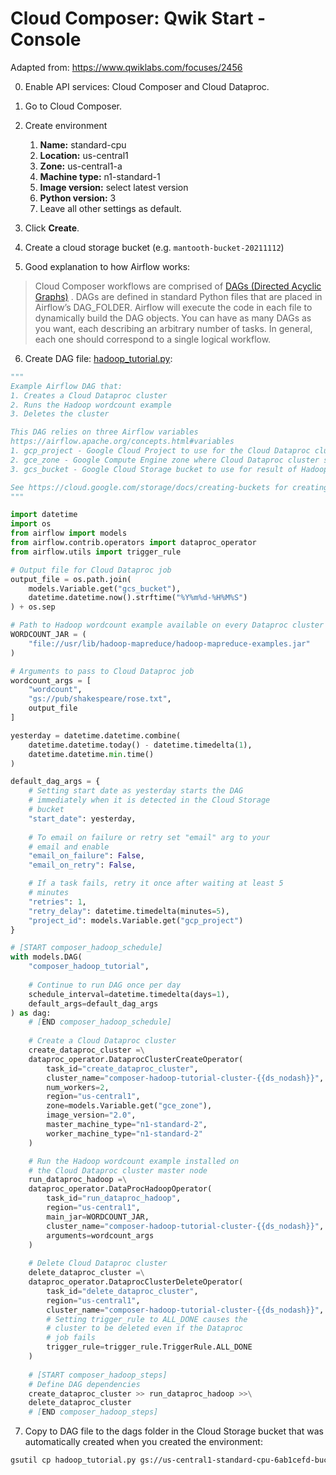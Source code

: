 # Cloud Composer: Qwik Start - Console

Adapted from: https://www.qwiklabs.com/focuses/2456

0. Enable API services: Cloud Composer and Cloud Dataproc.

1. Go to Cloud Composer.

2. Create environment
	1. **Name:** standard-cpu
	2. **Location:** us-central1
	3. **Zone:** us-central1-a
	4. **Machine type:** n1-standard-1
	5. **Image version:** select latest version
	6. **Python version:** 3
	7. Leave all other settings as default.

3. Click **Create**.

4. Create a cloud storage bucket (e.g. `mantooth-bucket-20211112`)

5. Good explanation to how Airflow works:
> Cloud Composer workflows are comprised of  [DAGs (Directed Acyclic Graphs)](https://airflow.incubator.apache.org/concepts.html#dags) . DAGs are defined in standard Python files that are placed in Airflow’s DAG_FOLDER. Airflow will execute the code in each file to dynamically build the DAG objects. You can have as many DAGs as you want, each describing an arbitrary number of tasks. In general, each one should correspond to a single logical workflow.

6. Create DAG file: [hadoop_tutorial.py](https://www.qwiklabs.com/focuses/2456?catalog_rank=%7B%22rank%22%3A2%2C%22num_filters%22%3A3%2C%22has_search%22%3Atrue%7D&parent=catalog&search_id=14488885#:~:text=the%20concepts%20here.-,Defining%20the%20workflow,-Now%20let%27s%20discuss):
```py
"""
Example Airflow DAG that:
1. Creates a Cloud Dataproc cluster
2. Runs the Hadoop wordcount example
3. Deletes the cluster

This DAG relies on three Airflow variables
https://airflow.apache.org/concepts.html#variables
1. gcp_project - Google Cloud Project to use for the Cloud Dataproc cluster.
2. gce_zone - Google Compute Engine zone where Cloud Dataproc cluster should be.
3. gcs_bucket - Google Cloud Storage bucket to use for result of Hadoop job.

See https://cloud.google.com/storage/docs/creating-buckets for creating a bucket.
"""

import datetime
import os
from airflow import models
from airflow.contrib.operators import dataproc_operator
from airflow.utils import trigger_rule

# Output file for Cloud Dataproc job
output_file = os.path.join(
	models.Variable.get("gcs_bucket"),
	datetime.datetime.now().strftime("%Y%m%d-%H%M%S")
) + os.sep

# Path to Hadoop wordcount example available on every Dataproc cluster
WORDCOUNT_JAR = (
	"file://usr/lib/hadoop-mapreduce/hadoop-mapreduce-examples.jar"
)

# Arguments to pass to Cloud Dataproc job
wordcount_args = [
	"wordcount",
	"gs://pub/shakespeare/rose.txt",
	output_file
]

yesterday = datetime.datetime.combine(
	datetime.datetime.today() - datetime.timedelta(1),
	datetime.datetime.min.time()
)

default_dag_args = {
	# Setting start date as yesterday starts the DAG
	# immediately when it is detected in the Cloud Storage
	# bucket
	"start_date": yesterday,
	
	# To email on failure or retry set "email" arg to your
	# email and enable
	"email_on_failure": False,
	"email_on_retry": False,

	# If a task fails, retry it once after waiting at least 5
	# minutes
	"retries": 1,
	"retry_delay": datetime.timedelta(minutes=5),
	"project_id": models.Variable.get("gcp_project")
}

# [START composer_hadoop_schedule]
with models.DAG(
	"composer_hadoop_tutorial",
	
	# Continue to run DAG once per day
	schedule_interval=datetime.timedelta(days=1),
	default_args=default_dag_args
) as dag:
	# [END composer_hadoop_schedule]
	
	# Create a Cloud Dataproc cluster
	create_dataproc_cluster =\
	dataproc_operator.DataprocClusterCreateOperator(
		task_id="create_dataproc_cluster",
		cluster_name="composer-hadoop-tutorial-cluster-{{ds_nodash}}",
		num_workers=2,
		region="us-central1",
		zone=models.Variable.get("gce_zone"),
		image_version="2.0",
		master_machine_type="n1-standard-2",
		worker_machine_type="n1-standard-2"
	)

	# Run the Hadoop wordcount example installed on
	# the Cloud Dataproc cluster master node
	run_dataproc_hadoop =\
	dataproc_operator.DataProcHadoopOperator(
		task_id="run_dataproc_hadoop",
		region="us-central1",
		main_jar=WORDCOUNT_JAR,
		cluster_name="composer-hadoop-tutorial-cluster-{{ds_nodash}}",
		arguments=wordcount_args
	)
	
	# Delete Cloud Dataproc cluster
	delete_dataproc_cluster =\
	dataproc_operator.DataprocClusterDeleteOperator(
		task_id="delete_dataproc_cluster",
		region="us-central1",
		cluster_name="composer-hadoop-tutorial-cluster-{{ds_nodash}}",
		# Setting trigger_rule to ALL_DONE causes the
		# cluster to be deleted even if the Dataproc
		# job fails
		trigger_rule=trigger_rule.TriggerRule.ALL_DONE
	)
	
	# [START composer_hadoop_steps]
	# Define DAG dependencies
	create_dataproc_cluster >> run_dataproc_hadoop >>\
	delete_dataproc_cluster
	# [END composer_hadoop_steps]
```

7. Copy to DAG file to the dags folder in the Cloud Storage bucket that was automatically created when you created the environment:
```bash
gsutil cp hadoop_tutorial.py gs://us-central1-standard-cpu-6ab1cefd-bucket/dags
```
